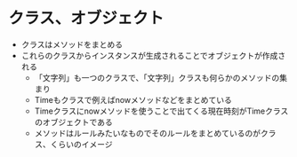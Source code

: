 # クラス、オブジェクト
- クラスはメソッドをまとめる
- これらのクラスからインスタンスが生成されることでオブジェクトが作成される
  - 「文字列」も一つのクラスで、「文字列」クラスも何らかのメソッドの集まり
  - Timeもクラスで例えばnowメソッドなどをまとめている
  - Timeクラスにnowメソッドを使うことで出てくる現在時刻がTimeクラスのオブジェクトである
  - メソッドはルールみたいなものでそのルールをまとめているのがクラス、くらいのイメージ
